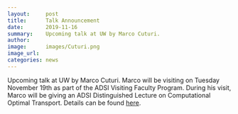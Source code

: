 ```yaml
---
layout:     post
title:      Talk Announcement
date:       2019-11-16
summary:    Upcoming talk at UW by Marco Cuturi.
author:     
image:      images/Cuturi.png
image_url:  
categories: news
---
```

Upcoming talk at UW by Marco Cuturi. Marco will be visiting on Tuesday November 19th as part of the ADSI Visiting Faculty Program. During his visit, Marco will be giving an ADSI Distinguished Lecture on Computational Optimal Transport. Details can be found [here](https://blogs.uw.edu/tops/marco-cuturi-computational-optimal-transport/).
